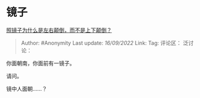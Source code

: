 # 镜子
[照镜子为什么是左右颠倒，而不是上下颠倒？](https://www.zhihu.com/question/19552727/answer/2676615718)
> Author: #Anonymity
> Last update: *16/09/2022*
> Link:
> Tag:
> 评论区：
> 泛讨论：

你面朝南，你面前有一镜子。

请问。

镜中人面朝……？
